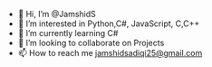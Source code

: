 - 👋 Hi, I’m @JamshidS
- 👀 I’m interested in Python,C#, JavaScript, C,C++
- 🌱 I’m currently learning C#
- 💞️ I’m looking to collaborate on Projects
- 📫 How to reach me jamshidsadiqi25@gmail.com

<!---
JamshidS/JamshidS is a ✨ special ✨ repository because its `README.md` (this file) appears on your GitHub profile.
You can click the Preview link to take a look at your changes.
--->
